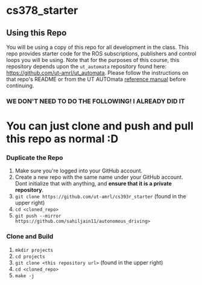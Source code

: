# cs378_starter

## Using this Repo
You will be using a copy of this repo for all development in the class. This repo provides starter code for the ROS subscriptions, publishers and control loops you will be using. Note that for the purposes of this course, this repository depends upon the `ut_automata` repository found here: https://github.com/ut-amrl/ut_automata. Please follow the instructions on that repo's README or from the UT AUTOmata [reference manual](https://drive.google.com/file/d/1OUp6FGUPEClpTbXKK8XssCad9MBMnHP-/view?usp=sharing) before continuing.

### WE DON'T NEED TO DO THE FOLLOWING! I ALREADY DID IT
# You can just clone and push and pull this repo as normal :D

### Duplicate the Repo
1. Make sure you're logged into your GitHub account.
2. Create a new repo with the same name under your GitHub account. Dont initialize that with anything, and **ensure that it is a private repository**.
3. `git clone https://github.com/ut-amrl/cs393r_starter` (found in the upper right)
4. `cd <cloned_repo>`
5. `git push --mirror https://github.com/sahiljain11/autonomous_driving>`

### Clone and Build
1. `mkdir projects`
1. `cd projects`
1. `git clone <this repository url>` (found in the upper right)
1. `cd <cloned_repo>`
1. `make -j`
